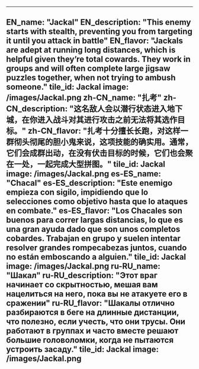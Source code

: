 ---

EN_name: "Jackal"
EN_description: "This enemy starts with stealth, preventing you from targeting it until you attack in battle"
EN_flavor: "Jackals are adept at running long distances, which is helpful given they’re total cowards. They work in groups and will often complete large jigsaw puzzles together, when not trying to ambush someone."
tile_id: Jackal
image: /images/Jackal.png
zh-CN_name: "扎考"
zh-CN_description: "这名敌人会以潜行状态进入地下城，在你进入战斗对其进行攻击之前无法将其选作目标。"
zh-CN_flavor: "扎考十分擅长长跑，对这样一群彻头彻尾的胆小鬼来说，这项技能的确实用。通常，它们会成群出动，在没有伏击目标的时候，它们也会聚在一处，一起完成大型拼图。"
tile_id: Jackal
image: /images/Jackal.png
es-ES_name: "Chacal"
es-ES_description: "Este enemigo empieza con sigilo, impidiendo que lo selecciones como objetivo hasta que lo ataques en combate."
es-ES_flavor: "Los Chacales son buenos para correr largas distancias, lo que es una gran ayuda dado que son unos completos cobardes. Trabajan en grupo y suelen intentar resolver grandes rompecabezas juntos, cuando no están emboscando a alguien."
tile_id: Jackal
image: /images/Jackal.png
ru-RU_name: "Шакал"
ru-RU_description: "Этот враг начинает со скрытностью, мешая вам нацелиться на него, пока вы не атакуете его в сражении"
ru-RU_flavor: "Шакалы отлично разбираются в беге на длинные дистанции, что полезно, если учесть, что они трусы. Они работают в группах и часто вместе решают большие головоломки, когда не пытаются устроить засаду."
tile_id: Jackal
image: /images/Jackal.png
---
